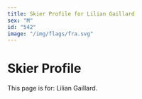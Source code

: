 ```yaml
---
title: Skier Profile for Lilian Gaillard
sex: "M"
id: "542"
image: "/img/flags/fra.svg" 
---
```


# Skier Profile

This page is for: Lilian Gaillard.
    